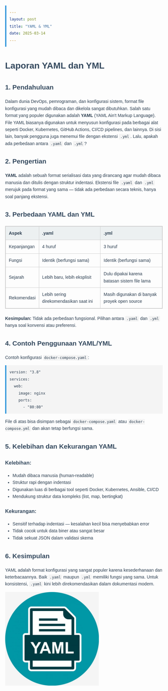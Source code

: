 ```yaml
---
layout: post
title: "YAML & YML"
date: 2025-03-14
---
```



<html lang="id">
<head>
  <meta charset="UTF-8">
  <title>Laporan YAML dan YML</title>
  <style>
    body {
      font-family: Arial, sans-serif;
      margin: 40px;
      line-height: 1.6;
      color: #2c3e50;
    }
    h1, h2, h3 {
      color: #34495e;
    }
    code {
      background-color: #f4f4f4;
      padding: 2px 4px;
      border-radius: 4px;
      font-family: Consolas, monospace;
    }
    pre {
      background-color: #f4f4f4;
      padding: 10px;
      border-left: 4px solid #3498db;
      overflow-x: auto;
    }
    table {
      border-collapse: collapse;
      width: 100%;
      margin: 20px 0;
    }
    table, th, td {
      border: 1px solid #ccc;
    }
    th, td {
      padding: 10px;
      text-align: left;
    }
    th {
      background-color: #ecf0f1;
    }
  </style>
</head>
<body>

  <h1>Laporan YAML dan YML</h1>

  <h2>1. Pendahuluan</h2>
  <p>
    Dalam dunia DevOps, pemrograman, dan konfigurasi sistem, format file konfigurasi yang mudah dibaca dan dikelola sangat dibutuhkan.
    Salah satu format yang populer digunakan adalah <strong>YAML</strong> (YAML Ain't Markup Language).
    File YAML biasanya digunakan untuk menyusun konfigurasi pada berbagai alat seperti Docker, Kubernetes, GitHub Actions, CI/CD pipelines, dan lainnya.
    Di sisi lain, banyak pengguna juga menemui file dengan ekstensi <code>.yml</code>.
    Lalu, apakah ada perbedaan antara <code>.yaml</code> dan <code>.yml</code>?
  </p>

  <h2>2. Pengertian</h2>
  <p>
    <strong>YAML</strong> adalah sebuah format serialisasi data yang dirancang agar mudah dibaca manusia dan ditulis dengan struktur indentasi.
    Ekstensi file <code>.yaml</code> dan <code>.yml</code> merujuk pada format yang sama — tidak ada perbedaan secara teknis, hanya soal panjang ekstensi.
  </p>

  <h2>3. Perbedaan YAML dan YML</h2>
  <table>
    <thead>
      <tr>
        <th>Aspek</th>
        <th>.yaml</th>
        <th>.yml</th>
      </tr>
    </thead>
    <tbody>
      <tr>
        <td>Kepanjangan</td>
        <td>4 huruf</td>
        <td>3 huruf</td>
      </tr>
      <tr>
        <td>Fungsi</td>
        <td>Identik (berfungsi sama)</td>
        <td>Identik (berfungsi sama)</td>
      </tr>
      <tr>
        <td>Sejarah</td>
        <td>Lebih baru, lebih eksplisit</td>
        <td>Dulu dipakai karena batasan sistem file lama</td>
      </tr>
      <tr>
        <td>Rekomendasi</td>
        <td>Lebih sering direkomendasikan saat ini</td>
        <td>Masih digunakan di banyak proyek open source</td>
      </tr>
    </tbody>
  </table>
  <p><strong>Kesimpulan:</strong> Tidak ada perbedaan fungsional. Pilihan antara <code>.yaml</code> dan <code>.yml</code> hanya soal konvensi atau preferensi.</p>

  <h2>4. Contoh Penggunaan YAML/YML</h2>
  <p>Contoh konfigurasi <code>docker-compose.yaml</code>:</p>
  <pre><code>version: "3.8"
services:
  web:
    image: nginx
    ports:
      - "80:80"</code></pre>
  <p>
    File di atas bisa disimpan sebagai <code>docker-compose.yaml</code> atau <code>docker-compose.yml</code> dan akan tetap berfungsi sama.
  </p>

  <h2>5. Kelebihan dan Kekurangan YAML</h2>

  <h3>Kelebihan:</h3>
  <ul>
    <li>Mudah dibaca manusia (human-readable)</li>
    <li>Struktur rapi dengan indentasi</li>
    <li>Digunakan luas di berbagai tool seperti Docker, Kubernetes, Ansible, CI/CD</li>
    <li>Mendukung struktur data kompleks (list, map, bertingkat)</li>
  </ul>

  <h3>Kekurangan:</h3>
  <ul>
    <li>Sensitif terhadap indentasi — kesalahan kecil bisa menyebabkan error</li>
    <li>Tidak cocok untuk data biner atau sangat besar</li>
    <li>Tidak sekuat JSON dalam validasi skema</li>
  </ul>

  <h2>6. Kesimpulan</h2>
  <p>
    YAML adalah format konfigurasi yang sangat populer karena kesederhanaan dan keterbacaannya.
    Baik <code>.yaml</code> maupun <code>.yml</code> memiliki fungsi yang sama. Untuk konsistensi, <code>.yaml</code> kini lebih direkomendasikan dalam dokumentasi modern.
  </p>

</body>
</html>

<img src="/assets/images/yaml.png" style="width: 300px; height: auto;">